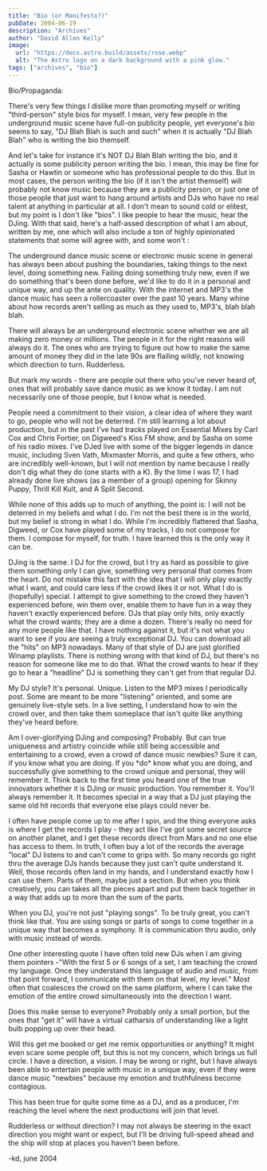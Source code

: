 ```yaml
---
title: "Bio (or Manifesto?)"
pubDate: 2004-06-19
description: "Archives"
author: "David Allen Kelly"
image:
  url: "https://docs.astro.build/assets/rose.webp"
  alt: "The Astro logo on a dark background with a pink glow."
tags: ["archives", "bio"]
---
```


Bio/Propaganda:

There's very few things I dislike more than promoting myself or writing "third-person" style bios for myself. I mean, very few people in the underground music scene have full-on publicity people, yet everyone's bio seems to say, "DJ Blah Blah is such and such" when it is actually "DJ Blah Blah" who is writing the bio themself.

And let's take for instance it's NOT DJ Blah Blah writing the bio, and it actually is some publicity person writing the bio. I mean, this may be fine for Sasha or Hawtin or someone who has professional people to do this. But in most cases, the person writing the bio (if it isn't the artist themself) will probably not know music because they are a publicity person, or just one of those people that just want to hang around artists and DJs who have no real talent at anything in particular at all. I don't mean to sound cold or elitest, but my point is I don't like "bios". I like people to hear the music, hear the DJing. With that said, here's a half-assed description of what I am about, written by me, one which will also include a ton of highly opinionated statements that some will agree with, and some won't :

The underground dance music scene or electronic music scene in general has always been about pushing the boundaries, taking things to the next level, doing something new. Failing doing something truly new, even if we do something that's been done before, we'd like to do it in a personal and unique way, and up the ante on quality. With the internet and MP3's the dance music has seen a rollercoaster over the past 10 years. Many whine about how records aren't selling as much as they used to, MP3's, blah blah blah.

There will always be an underground electronic scene whether we are all making zero money or millions. The people in it for the right reasons will always do it. The ones who are trying to figure out how to make the same amount of money they did in the late 90s are flailing wildly, not knowing which direction to turn. Rudderless.

But mark my words - there are people out there who you've never heard of, ones that will probably save dance music as we know it today. I am not necessarily one of those people, but I know what is needed.

People need a commitment to their vision, a clear idea of where they want to go, people who will not be deterred. I'm still learning a lot about production, but in the past I've had tracks played on Essential Mixes by Carl Cox and Chris Fortier, on Digweed's Kiss FM show, and by Sasha on some of his radio mixes. I've DJed live with some of the bigger legends in dance music, including Sven Vath, Mixmaster Morris, and quite a few others, who are incredibly well-known, but I will not mention by name because I really don't dig what they do (one starts with a K). By the time I was 17, I had already done live shows (as a member of a group) opening for Skinny Puppy, Thrill Kill Kult, and A Split Second.

While none of this adds up to much of anything, the point is: I will not be deterred in my beliefs and what I do. I'm not the best there is in the world, but my belief is strong in what I do. While I'm incredibly flattered that Sasha, Digweed, or Cox have played some of my tracks, I do not compose for them. I compose for myself, for truth. I have learned this is the only way it can be.

DJing is the same. I DJ for the crowd, but I try as hard as possible to give them something only I can give, something very personal that comes from the heart. Do not mistake this fact with the idea that I will only play exactly what I want, and could care less if the crowd likes it or not. What I do is (hopefully) special. I attempt to give something to the crowd they haven't experienced before, win them over, enable them to have fun in a way they haven't exactly experienced before. DJs that play only hits, only exactly what the crowd wants; they are a dime a dozen. There's really no need for any more people like that. I have nothing against it, but it's not what you want to see if you are seeing a truly exceptional DJ. You can download all the "hits" on MP3 nowadays. Many of that style of DJ are just glorified Winamp playlists. There is nothing wrong with that kind of DJ, but there's no reason for someone like me to do that. What the crowd wants to hear if they go to hear a "headline" DJ is something they can't get from that regular DJ.

My DJ style? It's personal. Unique. Listen to the MP3 mixes I periodically post. Some are meant to be more "listening" oriented, and some are genuinely live-style sets. In a live setting, I understand how to win the crowd over, and then take them someplace that isn't quite like anything they've heard before.

Am I over-glorifying DJing and composing? Probably. But can true uniqueness and artistry coincide while still being accessible and entertaining to a crowd, even a crowd of dance music newbies? Sure it can, if you know what you are doing. If you \*do\* know what you are doing, and successfully give something to the crowd unique and personal, they will remember it. Think back to the first time you heard one of the true innovators whether it is DJing or music production. You remember it. You'll always remember it. It becomes special in a way that a DJ just playing the same old hit records that everyone else plays could never be.

I often have people come up to me after I spin, and the thing everyone asks is where I get the records I play - they act like I've got some secret source on another planet, and I get these records direct from Mars and no one else has access to them. In truth, I often buy a lot of the records the average "local" DJ listens to and can't come to grips with. So many records go right thru the average DJs hands because they just can't quite understand it. Well, those records often land in my hands, and I understand exactly how I can use them. Parts of them, maybe just a section. But when you think creatively, you can takes all the pieces apart and put them back together in a way that adds up to more than the sum of the parts.

When you DJ, you're not just "playing songs". To be truly great, you can't think like that. You are using songs or parts of songs to come together in a unique way that becomes a symphony. It is communication thru audio, only with music instead of words.

One other interesting quote I have often told new DJs when I am giving them pointers -"With the first 5 or 6 songs of a set, I am teaching the crowd my language. Once they understand this language of audio and music, from that point forward, I communicate with them on that level, my level." Most often that coalesces the crowd on the same platform, where I can take the emotion of the entire crowd simultaneously into the direction I want.

Does this make sense to everyone? Probably only a small portion, but the ones that "get it" will have a virtual catharsis of understanding like a light bulb popping up over their head.

Will this get me booked or get me remix opportunities or anything? It might even scare some people off, but this is not my concern, which brings us full circle. I have a direction, a vision. I may be wrong or right, but I have always been able to entertain people with music in a unique way, even if they were dance music "newbies" because my emotion and truthfulness become contagious.

This has been true for quite some time as a DJ, and as a producer, I'm reaching the level where the next productions will join that level.

Rudderless or without direction? I may not always be steering in the exact direction you might want or expect, but I'll be driving full-speed ahead and the ship will stop at places you haven't been before.

\-kd, june 2004
